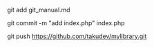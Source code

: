 git add git_manual.md

git commit -m "add index.php" index.php

git push https://github.com/takudev/mylibrary.git


